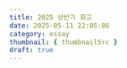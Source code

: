 ```yaml
---
title: 2025 상반기 회고
date: 2025-05-11 22:05:86
category: essay
thumbnail: { thumbnailSrc }
draft: true
---
```

